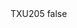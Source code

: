 <?xml version="1.0" encoding="UTF-8"?>
<CustomMetadata xmlns="http://soap.sforce.com/2006/04/metadata">
    <label>TXU205</label>
    <protected>false</protected>
</CustomMetadata>
